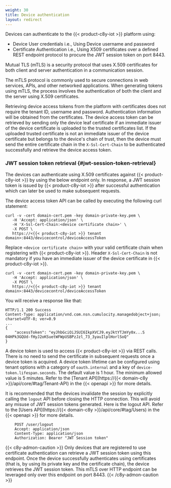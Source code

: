 ```yaml
---
weight: 30
title: Device authentication
layout: redirect
---
```


Devices can authenticate to the {{< product-c8y-iot >}} platform using:
* Device User credentials i.e., Using Device username and password
* Certificate Authentication i.e., Using X509 certificates over a defined REST endpoint protocol to procure the JWT session token on port 8443.

Mutual TLS (mTLS) is a security protocol that uses X.509 certificates for both client and server authentication in a communication session.

The mTLS protocol is commonly used to secure connections in web services, APIs, and other networked applications. When generating tokens using mTLS, the process involves the authentication of both the client and the server using X.509 certificates.

Retrieving device access tokens from the platform with certificates does not require the tenant ID, username and password. Authentication information will be obtained from the certificates.
The device access token can be retrieved by sending only the device leaf certificate if an immediate issuer of the device certificate is uploaded to the trusted certificates list. If the uploaded trusted certificate is not an immediate issuer of the device certificate but belongs to the device's chain of trust, then the device must send the entire certificate chain in the `X-Ssl-Cert-Chain` to be authenticated successfully and retrieve the device access token.

### JWT session token retrieval {#jwt-session-token-retrieval}

The devices can authenticate using X.509 certificates against {{< product-c8y-iot >}} by using the below endpoint only. In response, a JWT session token is issued by {{< product-c8y-iot >}} after successful authentication which can later be used to make subsequent requests.

The device access token API can be called by executing the following curl statement:

    curl -v -cert domain-cert.pem -key domain-private-key.pem \
       -H 'Accept: application/json' \
       -H 'X-Ssl-Cert-Chain:<device certificate chain>' \
       -X POST \
       https://<{{< product-c8y-iot >}} tenant domain>:8443/devicecontrol/deviceAccessToken

Replace `<device certificate chain>` with your valid certificate chain when registering with {{< product-c8y-iot >}}. Header `X-Ssl-Cert-Chain` is not mandatory if you have an immediate issuer of the device certificate in {{< product-c8y-iot >}}.

    curl -v -cert domain-cert.pem -key domain-private-key.pem \
       -H 'Accept: application/json' \
       -X POST \
       https://<{{< product-c8y-iot >}} tenant domain>:8443/devicecontrol/deviceAccessToken

You will receive a response like that:

    HTTP/1.1 200 Success
    Content-Type: application/vnd.com.nsn.cumulocity.managedobject+json; charset=UTF-8; ver=0.9
    ...
    {
        "accessToken": "eyJhbGciOiJSUI6IkpXVCJ9.eyJktYTJmYy0x...S 04HPk3GQUd-fHyJ2oKSuetWFWpUSBPzJzl_73_3yauIlplHorlSoQ"
    }
A device token is used to access {{< product-c8y-iot >}} via REST calls. There is no need to send the certificate in subsequent requests once a device token is acquired.
A device token lifetime can be configured using tenant options with a category of `oauth.internal` and a key of `device-token.lifespan.seconds`.
The default value is 1 hour.
The minimum allowed value is 5 minutes.
Refer to the [Tenant API](https://{{< domain-c8y >}}/api/core/#tag/Tenant-API) in the {{< openapi >}} for more details.

It is recommended that the devices invalidate the session by explicitly calling the `logout` API before closing the HTTP connection. This will avoid any misuse of JWT session tokens generated.
Here is the logout API. Refer to the [Users API](https://{{< domain-c8y >}}/api/core/#tag/Users) in the {{< openapi >}} for more details.

        POST /user/logout
        Accept: application/json
        Content-Type: application/json
        Authorization: Bearer "JWT Session token"

{{< c8y-admon-caution >}}
Only devices that are registered to use certificate authentication can retrieve a JWT session token using this endpoint. Once the device successfully authenticates using certificates (that is, by using its private key and the certificate chain), the device retrieves the JWT session token. This mTLS over HTTP endpoint can be leveraged only over this endpoint on port 8443.
{{< /c8y-admon-caution >}}